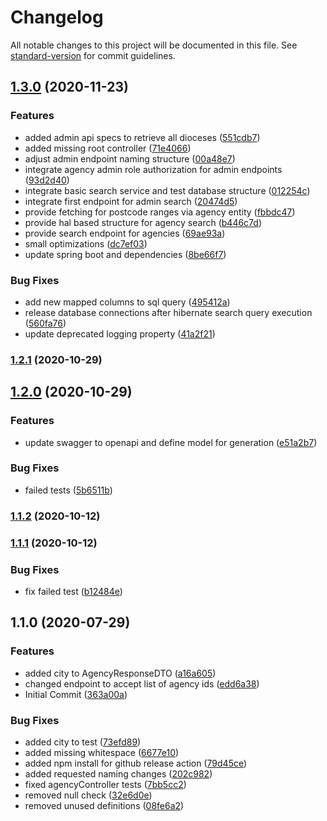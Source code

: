 # Changelog

All notable changes to this project will be documented in this file. See [standard-version](https://github.com/conventional-changelog/standard-version) for commit guidelines.

## [1.3.0](https://github.com/CaritasDeutschland/caritas-onlineBeratung-agencyService/compare/v1.2.1...v1.3.0) (2020-11-23)


### Features

* added admin api specs to retrieve all dioceses ([551cdb7](https://github.com/CaritasDeutschland/caritas-onlineBeratung-agencyService/commit/551cdb75ebd97776d7c014bd922d8748a41487e9))
* added missing root controller ([71e4066](https://github.com/CaritasDeutschland/caritas-onlineBeratung-agencyService/commit/71e4066fc1409ae5ecb954fcf5e83bc61a005de7))
* adjust admin endpoint naming structure ([00a48e7](https://github.com/CaritasDeutschland/caritas-onlineBeratung-agencyService/commit/00a48e7341c0d1091e4fa8680fa42e29f28b9c95))
* integrate agency admin role authorization for admin endpoints ([93d2d40](https://github.com/CaritasDeutschland/caritas-onlineBeratung-agencyService/commit/93d2d40d89f910aa974152d52247d1f890f3894b))
* integrate basic search service and test database structure ([012254c](https://github.com/CaritasDeutschland/caritas-onlineBeratung-agencyService/commit/012254c2c1328f99e326f2275ce41a06922bcf3b))
* integrate first endpoint for admin search ([20474d5](https://github.com/CaritasDeutschland/caritas-onlineBeratung-agencyService/commit/20474d56d996ea38a8fef9fddc0c78daf8544188))
* provide fetching for postcode ranges via agency entity ([fbbdc47](https://github.com/CaritasDeutschland/caritas-onlineBeratung-agencyService/commit/fbbdc470565e42172f3293028e2bc26c178c9edd))
* provide hal based structure for agency search ([b446c7d](https://github.com/CaritasDeutschland/caritas-onlineBeratung-agencyService/commit/b446c7d76db951715916103bd1742e5272d58de2))
* provide search endpoint for agencies ([69ae93a](https://github.com/CaritasDeutschland/caritas-onlineBeratung-agencyService/commit/69ae93a38e5d947efa245259f7214d892837e942))
* small optimizations ([dc7ef03](https://github.com/CaritasDeutschland/caritas-onlineBeratung-agencyService/commit/dc7ef034c75359a4eb744765503bec2c78e3a9fd))
* update spring boot and dependencies ([8be66f7](https://github.com/CaritasDeutschland/caritas-onlineBeratung-agencyService/commit/8be66f7b6b669cc44ea5d2b058f757372bfc8e8e))


### Bug Fixes

* add new mapped columns to sql query ([495412a](https://github.com/CaritasDeutschland/caritas-onlineBeratung-agencyService/commit/495412a191dd1c554fae419dd762b5659518fd36))
* release database connections after hibernate search query execution ([560fa76](https://github.com/CaritasDeutschland/caritas-onlineBeratung-agencyService/commit/560fa76f3e93e4cfc7c0d9e347d7733588589d62))
* update deprecated logging property ([41a2f21](https://github.com/CaritasDeutschland/caritas-onlineBeratung-agencyService/commit/41a2f2155668ce4636477eb2fe57131699b2ab3c))

### [1.2.1](https://github.com/CaritasDeutschland/caritas-onlineBeratung-agencyService/compare/v1.2.0...v1.2.1) (2020-10-29)

## [1.2.0](https://github.com/CaritasDeutschland/caritas-onlineBeratung-agencyService/compare/v1.1.2...v1.2.0) (2020-10-29)


### Features

* update swagger to openapi and define model for generation ([e51a2b7](https://github.com/CaritasDeutschland/caritas-onlineBeratung-agencyService/commit/e51a2b7555b8ef49dced05018eb6fa6652fed917))


### Bug Fixes

* failed tests ([5b6511b](https://github.com/CaritasDeutschland/caritas-onlineBeratung-agencyService/commit/5b6511b67114339ea658c48f89e2561ae97e9fea))

### [1.1.2](https://github.com/CaritasDeutschland/caritas-onlineBeratung-agencyService/compare/v1.1.1...v1.1.2) (2020-10-12)

### [1.1.1](https://github.com/CaritasDeutschland/caritas-onlineBeratung-agencyService/compare/v1.1.0...v1.1.1) (2020-10-12)


### Bug Fixes

* fix failed test ([b12484e](https://github.com/CaritasDeutschland/caritas-onlineBeratung-agencyService/commit/b12484e83b4e1104ce124ec91de4375deca00634))

## 1.1.0 (2020-07-29)


### Features

* added city to AgencyResponseDTO ([a16a605](https://github.com/CaritasDeutschland/caritas-onlineBeratung-agencyService/commit/a16a605c88dd1ee9967c448d0599a943c73b67d2))
* changed endpoint to accept list of agency ids ([edd6a38](https://github.com/CaritasDeutschland/caritas-onlineBeratung-agencyService/commit/edd6a38d6a986d008d7833d5f7893ab77346bc7b))
* Initial Commit ([363a00a](https://github.com/CaritasDeutschland/caritas-onlineBeratung-agencyService/commit/363a00a371d3a58cdddbc06c668fe9b8eaa46291))


### Bug Fixes

* added city to test ([73efd89](https://github.com/CaritasDeutschland/caritas-onlineBeratung-agencyService/commit/73efd89bbc632284ffd167eb7e3f953be4d6b950))
* added missing whitespace ([6677e10](https://github.com/CaritasDeutschland/caritas-onlineBeratung-agencyService/commit/6677e10697f0bdf0897998911bd6dcff38e19a52))
* added npm install for github release action ([79d45ce](https://github.com/CaritasDeutschland/caritas-onlineBeratung-agencyService/commit/79d45ce4fac9c463fd0fd8d96e634906864b1055))
* added requested naming changes ([202c982](https://github.com/CaritasDeutschland/caritas-onlineBeratung-agencyService/commit/202c982a585ef996397275680427314164f94041))
* fixed agencyController tests ([7bb5cc2](https://github.com/CaritasDeutschland/caritas-onlineBeratung-agencyService/commit/7bb5cc29410fdf77ffdd417410faff2bc91ef2b5))
* removed null check ([32e6d0e](https://github.com/CaritasDeutschland/caritas-onlineBeratung-agencyService/commit/32e6d0e15148c606cf0ece988e35f8c054cb3b24))
* removed unused definitions ([08fe6a2](https://github.com/CaritasDeutschland/caritas-onlineBeratung-agencyService/commit/08fe6a2f42f7838dba8ea6c086eb9520973ac396))

